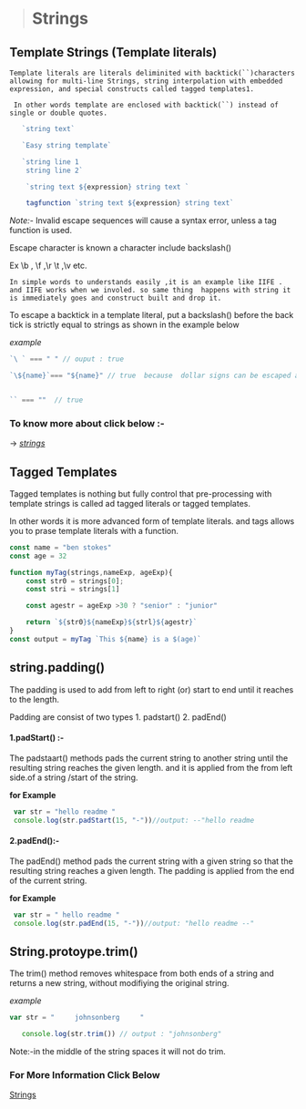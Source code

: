 > # Strings

## Template Strings (Template literals)
 
   ```Template literals are literals deliminited with backtick(``)characters allowing for multi-line Strings, string interpolation with embedded expression, and special constructs called tagged templates1.```

   ``` In other words template are enclosed with backtick(``) instead of single or double quotes.```



```javascript
   `string text`

   `Easy string template`

   `string line 1
    string line 2`

    `string text ${expression} string text `

    tagfunction `string text ${expression} string text`


```


*Note:-* Invalid escape sequences will cause a syntax error, unless a tag function is used.

Escape character is known a character include backslash(\)

Ex \b , \f ,\r \t ,\v  etc.

``In simple words to understands easily ,it is an example like IIFE . and IIFE works when we involed. so same thing  happens with string it is immediately goes and construct built and drop it.``

To escape a backtick in a template literal, put a backslash(\) before the back tick is strictly equal to strings as shown in the example below

*example*

```javascript
`\ ` === " " // ouput : true

`\${name}`=== "${name}" // true  because  dollar signs can be escaped as well to prevent interpolation


`` === ""  // true
```

### To know more about click below :- 

  &#8594; [*strings*](../js/Strings/Template%20Strings.js)


## Tagged Templates 

Tagged templates is nothing but  fully control that pre-processing with template strings is called ad tagged literals or tagged templates.

In other words it is more advanced form of template literals. and tags allows you to prase template literals with a function.

```javascript
const name = "ben stokes"
const age = 32

function myTag(strings,nameExp, ageExp){
    const str0 = strings[0];
    const stri = strings[1]

    const agestr = ageExp >30 ? "senior" : "junior"

    return `${str0}${nameExp}${strl}${agestr}`
}
const output = myTag `This ${name} is a $(age)`
```

## string.padding()
 The padding is used to add from left to right (or) start to end until it reaches to the length.

 Padding are consist of two types
    1. padstart()
    2. padEnd()


####   1.padStart() :- 

  The padstaart() methods pads the current string to another string until the resulting string reaches the given length. and it is applied from the from left side.of a string /start of the string.

  **for Example** 

  ``` javascript
   var str = "hello readme "
   console.log(str.padStart(15, "-"))//output: --"hello readme 
  ```
        

####   2.padEnd():-
The padEnd() method pads the current string with a given string so that the resulting string reaches a given length. The padding is applied from the end of the current string.


**for Example** 

  ``` javascript
   var str = " hello readme "
   console.log(str.padEnd(15, "-"))//output: "hello readme --"
  ```



## String.protoype.trim()

The trim() method removes whitespace from both ends of a string and returns a new string, without modifiying the original string.

*example*
  
  ```javascript
  var str = "     johnsonberg     "

     console.log(str.trim()) // output : "johnsonberg"

  ```
  Note:-in the middle of the string spaces it will not do trim.

### For More Information Click Below
[Strings](../Js/String/)